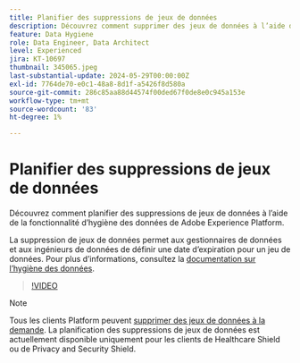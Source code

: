 ```yaml
---
title: Planifier des suppressions de jeux de données
description: Découvrez comment supprimer des jeux de données à l’aide de la fonctionnalité d’hygiène des données de Adobe Experience Platform.
feature: Data Hygiene
role: Data Engineer, Data Architect
level: Experienced
jira: KT-10697
thumbnail: 345065.jpeg
last-substantial-update: 2024-05-29T00:00:00Z
exl-id: 7764de70-e0c1-48a8-8d1f-a5426f8d580a
source-git-commit: 286c85aa88d44574f00ded67f0de8e0c945a153e
workflow-type: tm+mt
source-wordcount: '83'
ht-degree: 1%

---
```


# Planifier des suppressions de jeux de données

Découvrez comment planifier des suppressions de jeux de données à l’aide de la fonctionnalité d’hygiène des données de Adobe Experience Platform.

La suppression de jeux de données permet aux gestionnaires de données et aux ingénieurs de données de définir une date d’expiration pour un jeu de données. Pour plus d’informations, consultez la [documentation sur l’hygiène des données](https://experienceleague.adobe.com/docs/experience-platform/hygiene/home.html?lang=fr).


>[!VIDEO](https://video.tv.adobe.com/v/3430312?learn=on&enablevpops&captions=fre_fr)

>[!NOTE]
>
> Tous les clients Platform peuvent [supprimer des jeux de données à la demande](https://experienceleague.adobe.com/docs/experience-platform/catalog/datasets/user-guide.html?lang=fr#delete). La planification des suppressions de jeux de données est actuellement disponible uniquement pour les clients de Healthcare Shield ou de Privacy and Security Shield.
